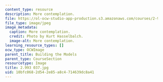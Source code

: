 ```yaml
---
content_type: resource
description: More contemplation.
file: https://ol-ocw-studio-app-production.s3.amazonaws.com/courses/2-993-special-topics-in-mechanical-engineering-the-art-and-science-of-boat-design-january-iap-2007/10bfc0682d542e85a8c4714639dc8a41_2993037.jpg
file_type: image/jpeg
image_metadata:
  caption: More contemplation.
  credit: Photo by Kurt Hasselbalch.
  image-alt: More contemplation.
learning_resource_types: []
ocw_type: OCWImage
parent_title: Building the Models
parent_type: CourseSection
resourcetype: Image
title: 2.993 037.jpg
uid: 10bfc068-2d54-2e85-a8c4-714639dc8a41
---
```

